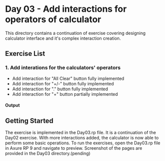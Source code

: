 # Day 03 - Add interactions for operators of calculator

This directory contains a continuation of exercise covering designing calculator interface and it's complex interaction creation.

## Exercise List

### 1. Add interations for the calculators' operators
- Add interaction for "All Clear" button fully implemented
- Add interaction for "+/-" button fully implemented
- Add interaction for "." button fully implemented
- Add interaction for "+" button partially implemented

#### Output

## Getting Started
The exercise is implemented in the Day03.rp file. It is a continuation of the Day02 exercise.
With more interactions added, the calculator is now able to perform some basic operations.
To run the exercises, open the Day03.rp file in Axure RP 9 and navigate to preview.
Screenshot of the pages are provided in the Day03 directory.(pending)
